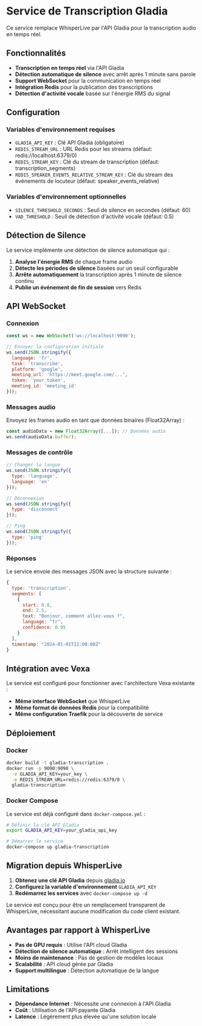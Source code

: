 # Service de Transcription Gladia

Ce service remplace WhisperLive par l'API Gladia pour la transcription audio en temps réel.

## Fonctionnalités

- **Transcription en temps réel** via l'API Gladia
- **Détection automatique de silence** avec arrêt après 1 minute sans parole
- **Support WebSocket** pour la communication en temps réel
- **Intégration Redis** pour la publication des transcriptions
- **Détection d'activité vocale** basée sur l'énergie RMS du signal

## Configuration

### Variables d'environnement requises

- `GLADIA_API_KEY` : Clé API Gladia (obligatoire)
- `REDIS_STREAM_URL` : URL Redis pour les streams (défaut: redis://localhost:6379/0)
- `REDIS_STREAM_KEY` : Clé du stream de transcription (défaut: transcription_segments)
- `REDIS_SPEAKER_EVENTS_RELATIVE_STREAM_KEY` : Clé du stream des événements de locuteur (défaut: speaker_events_relative)

### Variables d'environnement optionnelles

- `SILENCE_THRESHOLD_SECONDS` : Seuil de silence en secondes (défaut: 60)
- `VAD_THRESHOLD` : Seuil de détection d'activité vocale (défaut: 0.5)

## Détection de Silence

Le service implémente une détection de silence automatique qui :

1. **Analyse l'énergie RMS** de chaque frame audio
2. **Détecte les périodes de silence** basées sur un seuil configurable
3. **Arrête automatiquement** la transcription après 1 minute de silence continu
4. **Publie un événement de fin de session** vers Redis

## API WebSocket

### Connexion

```javascript
const ws = new WebSocket('ws://localhost:9090');

// Envoyer la configuration initiale
ws.send(JSON.stringify({
  language: 'fr',
  task: 'transcribe',
  platform: 'google',
  meeting_url: 'https://meet.google.com/...',
  token: 'your_token',
  meeting_id: 'meeting_id'
}));
```

### Messages audio

Envoyez les frames audio en tant que données binaires (Float32Array) :

```javascript
const audioData = new Float32Array([...]); // Données audio
ws.send(audioData.buffer);
```

### Messages de contrôle

```javascript
// Changer la langue
ws.send(JSON.stringify({
  type: 'language',
  language: 'en'
}));

// Déconnexion
ws.send(JSON.stringify({
  type: 'disconnect'
}));

// Ping
ws.send(JSON.stringify({
  type: 'ping'
}));
```

### Réponses

Le service envoie des messages JSON avec la structure suivante :

```javascript
{
  type: 'transcription',
  segments: [
    {
      start: 0.0,
      end: 2.5,
      text: "Bonjour, comment allez-vous ?",
      language: "fr",
      confidence: 0.95
    }
  ],
  timestamp: "2024-01-01T12:00:00Z"
}
```

## Intégration avec Vexa

Le service est configuré pour fonctionner avec l'architecture Vexa existante :

- **Même interface WebSocket** que WhisperLive
- **Même format de données Redis** pour la compatibilité
- **Même configuration Traefik** pour la découverte de service

## Déploiement

### Docker

```bash
docker build -t gladia-transcription .
docker run -p 9090:9090 \
  -e GLADIA_API_KEY=your_key \
  -e REDIS_STREAM_URL=redis://redis:6379/0 \
  gladia-transcription
```

### Docker Compose

Le service est déjà configuré dans `docker-compose.yml` :

```bash
# Définir la clé API Gladia
export GLADIA_API_KEY=your_gladia_api_key

# Démarrer le service
docker-compose up gladia-transcription
```

## Migration depuis WhisperLive

1. **Obtenez une clé API Gladia** depuis [gladia.io](https://gladia.io)
2. **Configurez la variable d'environnement** `GLADIA_API_KEY`
3. **Redémarrez les services** avec `docker-compose up -d`

Le service est conçu pour être un remplacement transparent de WhisperLive, nécessitant aucune modification du code client existant.

## Avantages par rapport à WhisperLive

- **Pas de GPU requis** : Utilise l'API cloud Gladia
- **Détection de silence automatique** : Arrêt intelligent des sessions
- **Moins de maintenance** : Pas de gestion de modèles locaux
- **Scalabilité** : API cloud gérée par Gladia
- **Support multilingue** : Détection automatique de la langue

## Limitations

- **Dépendance Internet** : Nécessite une connexion à l'API Gladia
- **Coût** : Utilisation de l'API payante Gladia
- **Latence** : Légèrement plus élevée qu'une solution locale 
